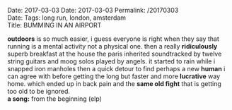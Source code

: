 Date: 2017-03-03
Date: 2017-03-03
Permalink: /20170303  
Date: 
Tags: long run, london, amsterdam  
Title: BUMMING IN AN AIRPORT  
  
**outdoors** is so much easier, i guess everyone is right when they say that running is a mental activity not a physical one. then a really **ridiculously** superb breakfast at the house the paris inherited soundtracked by twelve string guitars and moog solos played by angels. it started to rain while i snapped iron manholes then a quick detour to find perhaps a new **human** i can agree with before getting the long but faster and more **lucrative** way home. which ended up in back pain and the **same old fight** that is getting too old to be ignored.  
**a song:** from the beginning (elp)  

